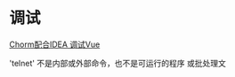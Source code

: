 # 调试
[Chorm配合IDEA 调试Vue](https://blog.csdn.net/guyue35/article/details/81669457)


'telnet' 不是内部或外部命令，也不是可运行的程序
或批处理文
